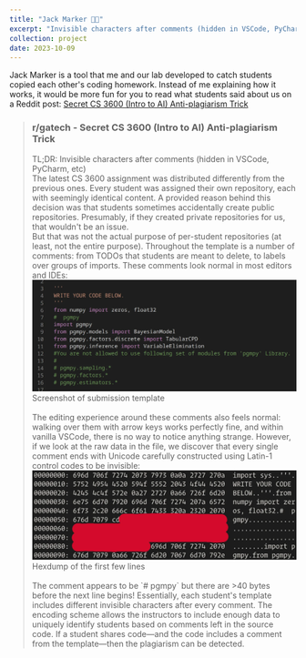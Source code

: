 ```yaml
---
title: "Jack Marker 🧑‍💻"
excerpt: "Invisible characters after comments (hidden in VSCode, PyCharm, etc). <br/><img src='/images/jackmarker-template-code.png' width='400' height='200'> <img src='/images/jackmarker-hexdump-of-the-first-few-lines.png' width='400' height='200'>"
collection: project
date: 2023-10-09
---
```


Jack Marker is a tool that me and our lab developed to catch students copied each other's coding homework. Instead of me explaining how it works, it would be more fun for you to read what students said about us on a Reddit post: [Secret CS 3600 (Intro to AI) Anti-plagiarism Trick](https://www.reddit.com/r/gatech/comments/11cofz3/secret_cs_3600_intro_to_ai_antiplagiarism_trick/)


<blockquote>
<h3>r/gatech - Secret CS 3600 (Intro to AI) Anti-plagiarism Trick</h3>
TL;DR: Invisible characters after comments (hidden in VSCode, PyCharm, etc)
<br>
The latest CS 3600 assignment was distributed differently from the previous ones. Every student was assigned their own repository, each with seemingly identical content. A provided reason behind this decision was that students sometimes accidentally create public repositories. Presumably, if they created private repositories for us, that wouldn't be an issue.
<br>
But that was not the actual purpose of per-student repositories (at least, not the entire purpose). Throughout the template is a number of comments: from TODOs that students are meant to delete, to labels over groups of imports. These comments look normal in most editors and IDEs:
<br>
<img src='/images/jackmarker-template-code.png'>
<figcaption>Screenshot of submission template</figcaption>
<br>
The editing experience around these comments also feels normal: walking over them with arrow keys works perfectly fine, and within vanilla VSCode, there is no way to notice anything strange. However, if we look at the raw data in the file, we discover that every single comment ends with Unicode carefully constructed using Latin-1 control codes to be invisible:
<br>
<img src='/images/jackmarker-hexdump-of-the-first-few-lines.png'>
<figcaption>Hexdump of the first few lines</figcaption>
<br>
The comment appears to be `# pgmpy` but there are >40 bytes before the next line begins! Essentially, each student's template includes different invisible characters after every comment. The encoding scheme allows the instructors to include enough data to uniquely identify students based on comments left in the source code. If a student shares code—and the code includes a comment from the template—then the plagiarism can be detected.
</blockquote>